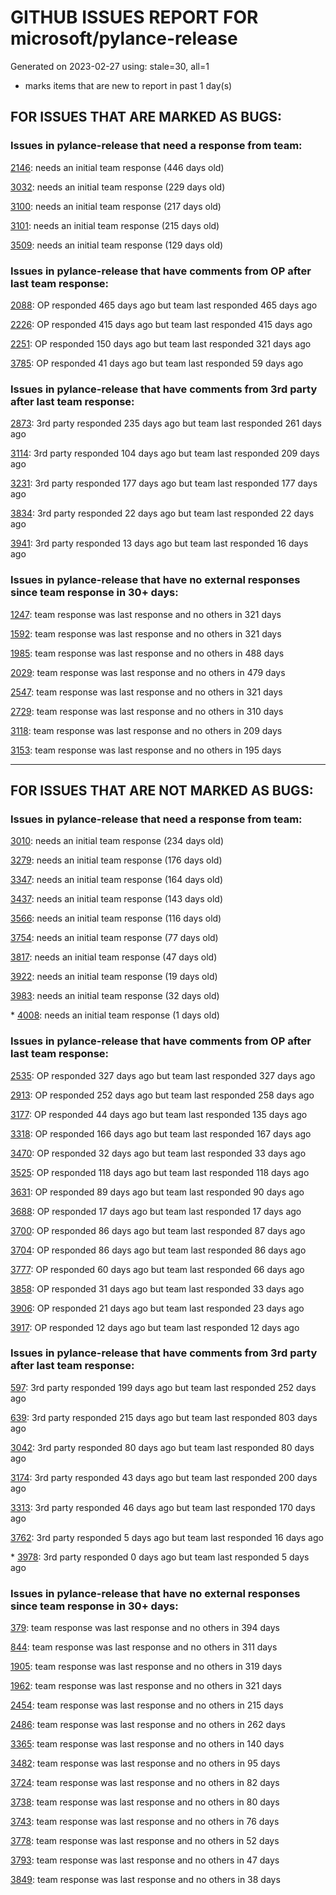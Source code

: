 
# GITHUB ISSUES REPORT FOR microsoft/pylance-release


Generated on 2023-02-27 using: stale=30, all=1


* marks items that are new to report in past 1 day(s)


## FOR ISSUES THAT ARE MARKED AS BUGS:


### Issues in pylance-release that need a response from team:


  [2146](https://github.com/microsoft/pylance-release/issues/2146 "&quot;Extract method&quot; produces syntax error with multiline except clause"): needs an initial team response (446 days old)

  [3032](https://github.com/microsoft/pylance-release/issues/3032 "[Bug] Function parentheses autocomplete does not recognize existing parentheses "): needs an initial team response (229 days old)

  [3100](https://github.com/microsoft/pylance-release/issues/3100 "Improvements for type aliases"): needs an initial team response (217 days old)

  [3101](https://github.com/microsoft/pylance-release/issues/3101 "Error with string formating and parameters autocomplete"): needs an initial team response (215 days old)

  [3509](https://github.com/microsoft/pylance-release/issues/3509 "Python code prompt in vscode with docstring"): needs an initial team response (129 days old)

### Issues in pylance-release that have comments from OP after last team response:


  [2088](https://github.com/microsoft/pylance-release/issues/2088 "SQLAlchemy Session __enter__ and __exit__ methods not being noticed."): OP responded 465 days ago but team last responded 465 days ago

  [2226](https://github.com/microsoft/pylance-release/issues/2226 "vscode resolves paths with `..` in them even if the directory doesn't exist / has invalid name"): OP responded 415 days ago but team last responded 415 days ago

  [2251](https://github.com/microsoft/pylance-release/issues/2251 "Sphinx Style Docstring Rendering Feature"): OP responded 150 days ago but team last responded 321 days ago

  [3785](https://github.com/microsoft/pylance-release/issues/3785 "auto-imports: `Self` type is imported from `typing` module, not `typing_extensions` in Python 3.9"): OP responded 41 days ago but team last responded 59 days ago

### Issues in pylance-release that have comments from 3rd party after last team response:


  [2873](https://github.com/microsoft/pylance-release/issues/2873 "Command 'Python: Restart Language Server' resulted in an error (command 'python.analysis.restartLanguageServer' not found)"): 3rd party responded 235 days ago but team last responded 261 days ago

  [3114](https://github.com/microsoft/pylance-release/issues/3114 "Assign to variable from commented-out magic command"): 3rd party responded 104 days ago but team last responded 209 days ago

  [3231](https://github.com/microsoft/pylance-release/issues/3231 "`itertools.count` docstring is not shown correctly"): 3rd party responded 177 days ago but team last responded 177 days ago

  [3834](https://github.com/microsoft/pylance-release/issues/3834 "Inappropriate type hint or obscured declaration error"): 3rd party responded 22 days ago but team last responded 22 days ago

  [3941](https://github.com/microsoft/pylance-release/issues/3941 "UndefinedVariable in interactive window"): 3rd party responded 13 days ago but team last responded 16 days ago

### Issues in pylance-release that have no external responses since team response in 30+ days:


  [1247](https://github.com/microsoft/pylance-release/issues/1247 "&quot;No code actions available&quot; if Ctrl+. is hit quickly after moving the cursor"): team response was last response and no others in 321 days

  [1592](https://github.com/microsoft/pylance-release/issues/1592 "While on Live Share, host computer's cursor is moved to remote's cursor when docstring is auto-inserted"): team response was last response and no others in 321 days

  [1985](https://github.com/microsoft/pylance-release/issues/1985 "Popup from documentation does not respect indentation in code blocks"): team response was last response and no others in 488 days

  [2029](https://github.com/microsoft/pylance-release/issues/2029 "Refactoring multiline context manager statement into new method results in invalid syntax"): team response was last response and no others in 479 days

  [2547](https://github.com/microsoft/pylance-release/issues/2547 "pandas: Argument of type &quot;(x: Unknown) -> list[Unknown]&quot; cannot be assigned to parameter &quot;arg&quot; of type &quot;() -> Any&quot; in function &quot;aggregate&quot;"): team response was last response and no others in 321 days

  [2729](https://github.com/microsoft/pylance-release/issues/2729 "completeFunctionParens adds unnecessary parentheses for cached properties"): team response was last response and no others in 310 days

  [3118](https://github.com/microsoft/pylance-release/issues/3118 " missing new line from dict() help mouse hover"): team response was last response and no others in 209 days

  [3153](https://github.com/microsoft/pylance-release/issues/3153 "Extract variable and method on arguments of decorator which precedes function definition doesn't create required definitions."): team response was last response and no others in 195 days

---

## FOR ISSUES THAT ARE NOT MARKED AS BUGS:


### Issues in pylance-release that need a response from team:


  [3010](https://github.com/microsoft/pylance-release/issues/3010 "Code navigation can open the destination in the actual path instead of symlinked path if symlinked directory was added to workspace"): needs an initial team response (234 days old)

  [3279](https://github.com/microsoft/pylance-release/issues/3279 "Renaming in Jupyter notebooks only works in a single cell"): needs an initial team response (176 days old)

  [3347](https://github.com/microsoft/pylance-release/issues/3347 "Google docstring formatting for multi-line class attributes not recognized/converted properly for use in intellisense popup"): needs an initial team response (164 days old)

  [3437](https://github.com/microsoft/pylance-release/issues/3437 "In Japanese please"): needs an initial team response (143 days old)

  [3566](https://github.com/microsoft/pylance-release/issues/3566 "Improve &quot;Definition Preview Hover&quot; rendering and layout (similiar to JetBrains IDEs)"): needs an initial team response (116 days old)

  [3754](https://github.com/microsoft/pylance-release/issues/3754 "Highlighting for type aliases in python"): needs an initial team response (77 days old)

  [3817](https://github.com/microsoft/pylance-release/issues/3817 "A small bug related to auto-complete or intellisense"): needs an initial team response (47 days old)

  [3922](https://github.com/microsoft/pylance-release/issues/3922 "Can no longer see function info in unexpanded quick info panel"): needs an initial team response (19 days old)

  [3983](https://github.com/microsoft/pylance-release/issues/3983 "python.analysis.exclude setting description is not rendered nicely"): needs an initial team response (32 days old)

\* [4008](https://github.com/microsoft/pylance-release/issues/4008 "Support for Pydantic dynamic models"): needs an initial team response (1 days old)

### Issues in pylance-release that have comments from OP after last team response:


  [2535](https://github.com/microsoft/pylance-release/issues/2535 "Remove auto-import when typing the letter d to avoid being serenaded with The Zen of Python"): OP responded 327 days ago but team last responded 327 days ago

  [2913](https://github.com/microsoft/pylance-release/issues/2913 "Semantic highlighing doesn't differentiate parameter passing by its name from usage inside the function"): OP responded 252 days ago but team last responded 258 days ago

  [3177](https://github.com/microsoft/pylance-release/issues/3177 "Jupyter notebook IntelliSense doesn't autocomplete modules in workspace subfolders when `&quot;python.pylanceLspNotebooksEnabled&quot;: true`"): OP responded 44 days ago but team last responded 135 days ago

  [3318](https://github.com/microsoft/pylance-release/issues/3318 "[Auto Import] - Suggest equivalents from `collections.abc` rather than `typing`"): OP responded 166 days ago but team last responded 167 days ago

  [3470](https://github.com/microsoft/pylance-release/issues/3470 "Long checking and analyzing operations when using JAX"): OP responded 32 days ago but team last responded 33 days ago

  [3525](https://github.com/microsoft/pylance-release/issues/3525 "False &quot;Symbol&quot; is unknown import symbol"): OP responded 118 days ago but team last responded 118 days ago

  [3631](https://github.com/microsoft/pylance-release/issues/3631 "Pylance randomly forgets previously known inferred types after editing"): OP responded 89 days ago but team last responded 90 days ago

  [3688](https://github.com/microsoft/pylance-release/issues/3688 "Cannot access member &quot;clicked&quot; for type &quot;QPushButton&quot;;   Member &quot;clicked&quot; is unknown"): OP responded 17 days ago but team last responded 17 days ago

  [3700](https://github.com/microsoft/pylance-release/issues/3700 "Go to definition by python module path in string"): OP responded 86 days ago but team last responded 87 days ago

  [3704](https://github.com/microsoft/pylance-release/issues/3704 "Django. Code completion &quot;related_name&quot; class object (for a ForeignKey)"): OP responded 86 days ago but team last responded 86 days ago

  [3777](https://github.com/microsoft/pylance-release/issues/3777 "Add support for PEP 232 – Function Attributes"): OP responded 60 days ago but team last responded 66 days ago

  [3858](https://github.com/microsoft/pylance-release/issues/3858 "Accepting refactor &quot;type: ignore&quot; puts newline in wrong spot"): OP responded 31 days ago but team last responded 33 days ago

  [3906](https://github.com/microsoft/pylance-release/issues/3906 "VSCode Pylance checking and analyzing become very slow once import fire package "): OP responded 21 days ago but team last responded 23 days ago

  [3917](https://github.com/microsoft/pylance-release/issues/3917 "Steeply slow after upgraded from `2023.1.40` to `2023.1.41+` - Long operation: getSemanticTokens"): OP responded 12 days ago but team last responded 12 days ago

### Issues in pylance-release that have comments from 3rd party after last team response:


  [597](https://github.com/microsoft/pylance-release/issues/597 "'reportMissingModuleSource' warning for requests.packages.*"): 3rd party responded 199 days ago but team last responded 252 days ago

  [639](https://github.com/microsoft/pylance-release/issues/639 "Pylance can't resolve .pyw imports"): 3rd party responded 215 days ago but team last responded 803 days ago

  [3042](https://github.com/microsoft/pylance-release/issues/3042 "DOUBLE language server started in vscode with conda"): 3rd party responded 80 days ago but team last responded 80 days ago

  [3174](https://github.com/microsoft/pylance-release/issues/3174 "Consider partial stubs for TensorFlow to work around lazy import issues"): 3rd party responded 43 days ago but team last responded 200 days ago

  [3313](https://github.com/microsoft/pylance-release/issues/3313 "Module is not callable"): 3rd party responded 46 days ago but team last responded 170 days ago

  [3762](https://github.com/microsoft/pylance-release/issues/3762 "Pylance extension leads to high CPU usage and heat"): 3rd party responded 5 days ago but team last responded 16 days ago

\* [3978](https://github.com/microsoft/pylance-release/issues/3978 "pylance is too slow when using sklearn. Checking and Analyzing are repeated every time when the file saved (&quot;Long operation: checking:&quot;)"): 3rd party responded 0 days ago but team last responded 5 days ago

### Issues in pylance-release that have no external responses since team response in 30+ days:


  [379](https://github.com/microsoft/pylance-release/issues/379 "Enhancement: Allow specification of a list of modules to not do type checking for"): team response was last response and no others in 394 days

  [844](https://github.com/microsoft/pylance-release/issues/844 "Intellisense is messed up. Function information and type checking is useless for matplotlib (and other modules like numpy) "): team response was last response and no others in 311 days

  [1905](https://github.com/microsoft/pylance-release/issues/1905 "Stop Suggesting Enum member access on Enum members"): team response was last response and no others in 319 days

  [1962](https://github.com/microsoft/pylance-release/issues/1962 "VS code does not handle escaping braces in f-strings"): team response was last response and no others in 321 days

  [2454](https://github.com/microsoft/pylance-release/issues/2454 "Pylance isn't showing errors"): team response was last response and no others in 215 days

  [2486](https://github.com/microsoft/pylance-release/issues/2486 "Functions in os module only show type stubs information (both on hover and when doing &quot;go to definition&quot;)"): team response was last response and no others in 262 days

  [3365](https://github.com/microsoft/pylance-release/issues/3365 "Local import inside conda editable package doesn't work."): team response was last response and no others in 140 days

  [3482](https://github.com/microsoft/pylance-release/issues/3482 "Matplotlib subplots not returning correct types"): team response was last response and no others in 95 days

  [3724](https://github.com/microsoft/pylance-release/issues/3724 "Support &quot;Move to new file&quot; action"): team response was last response and no others in 82 days

  [3738](https://github.com/microsoft/pylance-release/issues/3738 "warning (maybe codeAction) on usage of deprecated objects"): team response was last response and no others in 80 days

  [3743](https://github.com/microsoft/pylance-release/issues/3743 "feature request: braces should auto-pair inside f-strings "): team response was last response and no others in 76 days

  [3778](https://github.com/microsoft/pylance-release/issues/3778 "Python debugger doesn't import local files in vs code"): team response was last response and no others in 52 days

  [3793](https://github.com/microsoft/pylance-release/issues/3793 "Cannot suppress Pylance diagnostic errors in Python library files when try to set up configuration options"): team response was last response and no others in 47 days

  [3849](https://github.com/microsoft/pylance-release/issues/3849 "Too slow on Windows7"): team response was last response and no others in 38 days
